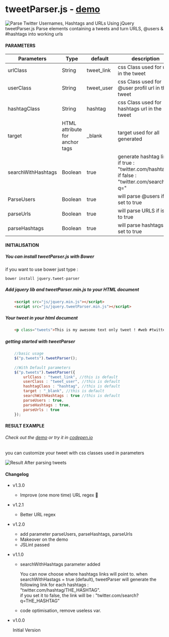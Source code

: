 tweetParser.js - [demo](http://vincent-loy.fr/lab/tweetParser/)
==================
![Parse Twitter Usernames, Hashtags and URLs Using jQuery](https://farm8.staticflickr.com/7562/15860082069_62c9540ddd_b.jpg)
tweetParser.js Parse elements containing a tweets and turn URLS, @users &amp; #hashtags into working urls



#### PARAMETERS

| Parameters | Type | default | description |
| ------------- | ----------- | ----------- | ----------- |
| urlClass  | String | tweet_link | css Class used for url in the tweet |
| userClass | String | tweet_user | css Class used for @user profil url in the tweet |
| hashtagClass | String | hashtag | css Class used for hashtags url in the tweet |
| target | HTML attribute for anchor tags | _blank | target used for all <a> generated |
| searchWithHashtags | Boolean | true | generate hashtag link, if true : "twitter.com/hashtag/", if false : "twitter.com/search?q=" |
| ParseUsers | Boolean | true | will parse @users if is set to true |
| parseUrls | Boolean | true | will parse URLS if is set to true |
| parseHashtags | Boolean | true | will parse hashtags if is set to true |

#### INITIALISATION

##### You can install tweetParser.js with Bower
if you want to use bower just type :
```
bower install jquery.tweet-parser
```

##### Add jquery lib and tweetParser.min.js to your HTML document
```html
    <script src="js/jquery.min.js"></script>
    <script src="js/jquery.tweetParser.min.js"></script>
```


##### Your tweet in your html document
```html
    <p class="tweets">This is my awesome text only tweet ! #web #twitter @twitter http://www.twitter.com/ !!</p>
 ```
 
 
##### getting started with tweetParser

```javascript   
    //basic usage
    $("p.tweets").tweetParser();
    
    //With Default parameters
    $("p.tweets").tweetParser({
        urlClass : "tweet_link", //this is default
        userClass : "tweet_user", //this is default
        hashtagClass : "hashtag", //this is default
        target : "_blank", //this is default
        searchWithHashtags : true //this is default
        parseUsers : true,
        parseHashtags : true,
        parseUrls : true
    });
```

#### RESULT EXAMPLE
###### Check out the [demo](http://vincent-loy.fr/lab/tweetParser/) or try it in [codepen.io](http://codepen.io/VincentL/pen/PwzXJp)
you can customize your tweet with css classes used in parameters

![Result After parsing tweets](https://farm9.staticflickr.com/8670/15852276268_221f9f8b85_o.png)


#### Changelog

+ v1.3.0
  * Improve (one more time) URL regex :raised_hands:

+ v1.2.1
  * Better URL regex

+ v1.2.0
  * add parameter parseUsers, parseHashtags, parseUrls
  * Makeover on the demo
  * JSLint passed

+ v1.1.0
  * searchWithHashtags parameter added

    You can now choose where hashtags links will point to.
    when searchWithHastags = true (default), tweetParser will generate the following link for each hashtags : "twitter.com/hashtag/THE_HASHTAG".  
    if you set it to false, the link will be : "twitter.com/search?q=THE_HASHTAG"
   
  * code optimisation, remove useless var.
  
+ v1.0.0

   Initial Version


